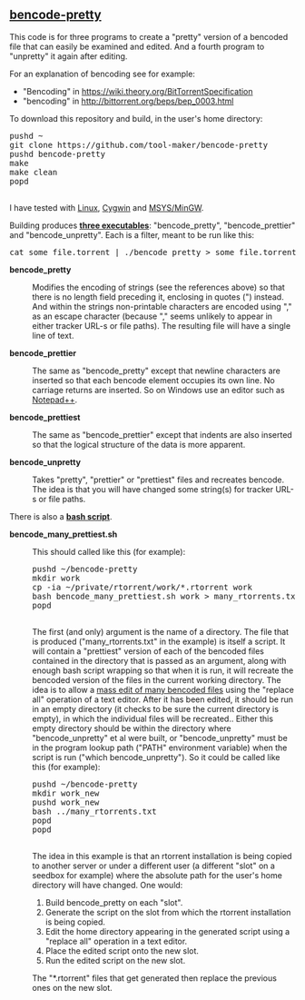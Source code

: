 <h2><u>bencode-pretty</u></h2>

<p>This code is for three programs to create a "pretty" version of a bencoded file
that can easily be examined and edited. And a fourth program to "unpretty" it again
after editing.

<p>For an explanation of bencoding see for example:
<ul>
<li>
"Bencoding" in <a target=_blank href="https://wiki.theory.org/BitTorrentSpecification">https://wiki.theory.org/BitTorrentSpecification</a>
<li>
"bencoding" in <a target=_blank href="http://bittorrent.org/beps/bep_0003.html">http://bittorrent.org/beps/bep_0003.html</a>
</ul>

<p>To download this repository and build, in the user's home directory:
<pre>
pushd ~
git clone https://github.com/tool-maker/bencode-pretty
pushd bencode-pretty
make
make clean
popd

</pre>

<p>I have tested with
<a target=_blank href="https://www.debian.org/">Linux</a>,
<a target=_blank href="https://www.cygwin.com/">Cygwin</a> and
<a target=_blank href="http://www.mingw.org/wiki/MSYS">MSYS/MinGW</a>.

<p>Building produces <b><u>three executables</u></b>: "bencode_pretty", "bencode_prettier" and "bencode_unpretty".
Each is a filter, meant to be run like this:
<pre>
cat some_file.torrent | ./bencode_pretty > some_file.torrent.txt
</pre>

<dl>
<dt><b>bencode_pretty</b>
<dd>
<p>Modifies the encoding of strings (see the references above) so that there is
no length field preceding it, enclosing in quotes (") instead. And within the
strings non-printable characters are encoded using "," as an escape character
(because "," seems unlikely to appear in either tracker URL-s or file paths).
The resulting file will have a single line of text.
<p>
<dt><b>bencode_prettier</b>
<dd>
<p>The same as "bencode_pretty" except that newline characters are inserted
so that each bencode element occupies its own line. No carriage returns are
inserted. So on Windows use an editor such as
<a target=_blank href="http://notepad-plus-plus.org/">Notepad++</a>.
<p>
<dt><b>bencode_prettiest</b>
<dd>
<p>The same as "bencode_prettier" except that indents are also inserted so that
the logical structure of the data is more apparent.
<p>
<dt><b>bencode_unpretty</b>
<dd>
<p>Takes "pretty", "prettier" or "prettiest" files and recreates bencode. The idea is that
you will have changed some string(s) for tracker URL-s or file paths.
</dl>
<p>
<p>There is also a <b><u>bash script</u></b>.
<dl>
<dt><b>bencode_many_prettiest.sh</b>
<dd>
<p>This should called like this (for example):
<pre>
pushd ~/bencode-pretty
mkdir work
cp -ia ~/private/rtorrent/work/*.rtorrent work
bash bencode_many_prettiest.sh work > many_rtorrents.txt
popd

</pre>
The first (and only) argument is the name of a directory. 
The file that is produced ("many_rtorrents.txt" in the example) is itself a script.
It will contain a "prettiest" version of each of the bencoded files contained in the
directory that is passed as an argument,
along with enough bash script wrapping so that when it is run, it will recreate
the bencoded version of the files in the current working directory. The idea is to
allow a <u>mass edit of many bencoded files</u> using the "replace all" operation
of a text editor. After it has been edited, it should be run in an empty
directory (it checks to be sure the current directory is empty), in which the
individual files will be recreated.. Either this empty directory
should be within the directory where
"bencode_unpretty" et al were built, or "bencode_unpretty" must be in the
program lookup path ("PATH" environment variable) when the script is run 
("which bencode_unpretty"). So it could be called like this (for example):
<pre>
pushd ~/bencode-pretty
mkdir work_new
pushd work_new
bash ../many_rtorrents.txt
popd
popd

</pre>
<p>
<p>The idea in this example is that an rtorrent installation is being copied to another
server or under a different user (a different "slot" on a seedbox for example) where
the absolute path for the user's home directory will have
changed. One would:

<ol>
<li>Build bencode_pretty on each "slot".
<li>Generate the script on the slot from which the rtorrent installation is being copied.
<li>Edit the home directory appearing in the generated script using a "replace all"
operation in a text editor.
<li>Place the edited script onto the new slot.
<li>Run the edited script on the new slot.
</ol>
<p>The "*.rtorrent" files that get generated then replace the previous ones on the new slot.
</dl>
